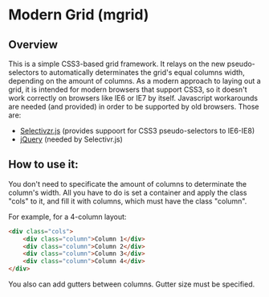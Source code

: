 Modern Grid (mgrid)
=====

Overview
---
This is a simple CSS3-based grid framework. It relays on the new pseudo-selectors to automatically determinates the grid's equal columns width, depending on the amount of columns. 
As a modern approach to laying out a grid, it is intended for modern browsers that support CSS3, so it doesn't work correctly on browsers like IE6 or IE7 by itself. Javascript workarounds are needed (and provided) in order to be supported by old browsers. Those are:
+ [Selectivzr.js](http://selectivizr.com) (provides suppoort for CSS3 pseudo-selectors to IE6-IE8)
+ [jQuery](http://jquery.com) (needed by Selectivr.js) 

How to use it:
---
You don't need to specificate the amount of columns to determinate the column's width. 
All you have to do is set a container and apply the class "cols" to it, and fill it with columns, which must have the class "column".

For example, for a 4-column layout:
```html
<div class="cols">
    <div class="column">Column 1</div>
    <div class="column">Column 2</div>
    <div class="column">Column 3</div>
    <div class="column">Column 4</div>
</div>
```

You also can add gutters between columns. Gutter size must be specified. 
